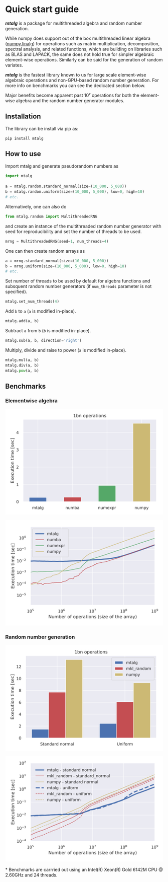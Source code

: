 # Quick start guide

***mtalg*** is a package for multithreaded algebra and random number generation.

While numpy does support out of the box multithreaded linear algebra 
([numpy.linalg](https://numpy.org/doc/stable/reference/routines.linalg.html)) 
for operations such as matrix multiplication, decomposition, spectral analysis, 
and related functions, which are building on libraries such as BLAS and LAPACK, 
the same does not hold true for simpler algebraic element-wise operations. 
Similarly can be said for the generation of random variates.

***mtalg*** is the fastest library known to us for large scale element-wise algebraic operations 
and non-GPU-based random number generation. For more info on benchmarks you can see the dedicated section below. 

Major benefits become apparent past 10⁷ operations for both the element-wise algebra and the random number generator modules.

## Installation
The library can be install via pip as:

```shell
pip install mtalg
```

## How to use
Import mtalg and generate pseudorandom numbers as

```python
import mtalg

a = mtalg.random.standard_normal(size=(10_000, 5_000))
b = mtalg.random.uniform(size=(10_000, 5_000), low=0, high=10)
# etc.
```

Alternatively, one can also do
```python
from mtalg.random import MultithreadedRNG
```

and create an instance of the multithreaded random number generator with seed for reproducibility and set the number of threads to be used.

```python
mrng = MultithreadedRNG(seed=1, num_threads=4)
```

One can then create random arrays as

```python
a = mrng.standard_normal(size=(10_000, 5_000))
b = mrng.uniform(size=(10_000, 5_000), low=0, high=10)
# etc.
```

Set number of threads to be used by default for algebra functions and subsquent random
number generators (if `num_threads` parameter is not specified).

```python
mtalg.set_num_threads(4)
```

Add `b` to `a` (`a` is modified in-place).

```python
mtalg.add(a, b)
```

Subtract `a` from `b` (`b` is modified in-place).

```python
mtalg.sub(a, b, direction='right')
```

Multiply, divide and raise to power (`a` is modified in-place).

```python
mtalg.mul(a, b)
mtalg.div(a, b)
mtalg.pow(a, b)
```

## Benchmarks

### Elementwise algebra
![](https://github.com/WWakker/mtalg/raw/master/mtalg/__res/benchmark/benchmark_add_BARS.svg)

![](https://github.com/WWakker/mtalg/raw/master/mtalg/__res/benchmark/benchmark_add.svg)

### Random number generation

![](https://github.com/WWakker/mtalg/raw/master/mtalg/__res/benchmark/benchmark_rng_BAR.svg)

![](https://github.com/WWakker/mtalg/raw/master/mtalg/__res/benchmark/benchmark_rng.svg)

\* Benchmarks are carrried out using an Intel(R) Xeon(R) Gold 6142M CPU @ 2.60GHz and 24 threads.

